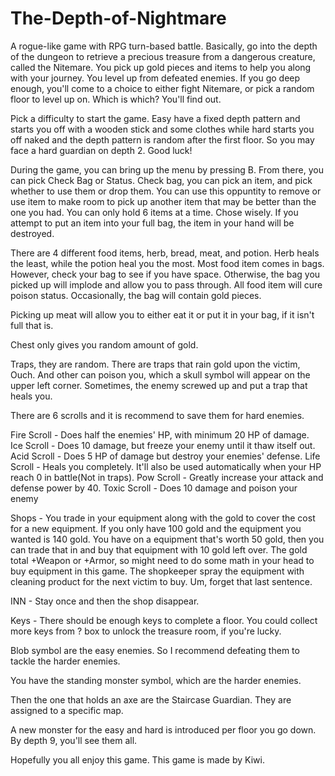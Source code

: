# The-Depth-of-Nightmare

A rogue-like game with RPG turn-based battle.  Basically, go into the depth of the dungeon to retrieve a precious treasure from a dangerous creature, called the Nitemare.  You pick up gold pieces and items to help you along with your journey. You level up from defeated enemies.  If you go deep enough, you'll come to a choice to either fight Nitemare, or pick a random floor to level up on.  Which is which?  You'll find out.

Pick a difficulty to start the game.  Easy have a fixed depth pattern and starts you off with a wooden stick and some clothes while hard starts you off naked and the depth pattern is random after the first floor.  So you may face a hard guardian on depth 2.  Good luck!

During the game, you can bring up the menu by pressing B.  From there, you can pick Check Bag or Status.  Check bag, you can pick an item, and pick whether to use them or drop them.  You can use this oppuntity to remove or use item to make room to pick up another item that may be better than the one you had.  You can only hold 6 items at a time.  Chose wisely.  If you attempt to put an item into your full bag, the item in your hand will be destroyed.  

There are 4 different food items, herb, bread, meat, and potion.  Herb heals the least, while the potion heal you the most.  Most food item comes in bags.  However, check your bag to see if you have space.  Otherwise, the bag you picked up will implode and allow you to pass through.  All food item will cure poison status.  Occasionally, the bag will contain gold pieces.  

Picking up meat will allow you to either eat it or put it in your bag, if it isn't full that is.  

Chest only gives you random amount of gold.  

Traps, they are random.  There are traps that rain gold upon the victim,  Ouch.  And other can poison you, which a skull symbol will appear on the upper left corner.  Sometimes, the enemy screwed up and put a trap that heals you.

There are 6 scrolls and it is recommend to save them for hard enemies.

Fire Scroll - Does half the enemies' HP, with minimum 20 HP of damage.  
Ice Scroll - Does 10 damage, but freeze your enemy until it thaw itself out.
Acid Scroll - Does 5 HP of damage but destroy your enemies' defense.
Life Scroll - Heals you completely.  It'll also be used automatically when your HP reach 0 in battle(Not in traps).
Pow Scroll - Greatly increase your attack and defense power by 40.
Toxic Scroll - Does 10 damage and poison your enemy

Shops - You trade in your equipment along with the gold to cover the cost for a new equipment.  If you only have 100 gold and the equipment you wanted is 140 gold. You have on a equipment that's worth 50 gold, then you can trade that in and buy that equipment with 10 gold left over.  The gold total +Weapon or +Armor, so might need to do some math in your head to buy equipment in this game.  The shopkeeper spray the equipment with cleaning product for the next victim to buy.  Um, forget that last sentence.

INN - Stay once and then the shop disappear.  

Keys - There should be enough keys to complete a floor. You could collect more keys from ? box to unlock the treasure room, if you're lucky.  

Blob symbol are the easy enemies.  So I recommend defeating them to tackle the harder enemies.

You have the standing monster symbol, which are the harder enemies.  

Then the one that holds an axe are the Staircase Guardian.  They are assigned to a specific map.

A new monster for the easy and hard is introduced per floor you go down.   By depth 9, you'll see them all. 

Hopefully you all enjoy this game.  This game is made by Kiwi.  
